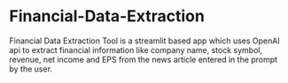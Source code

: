 # Financial-Data-Extraction
Financial Data Extraction Tool is a streamlit based app which uses OpenAI api to extract financial information like company name, stock symbol, revenue, net income and EPS from the news article entered in the prompt by the user.
